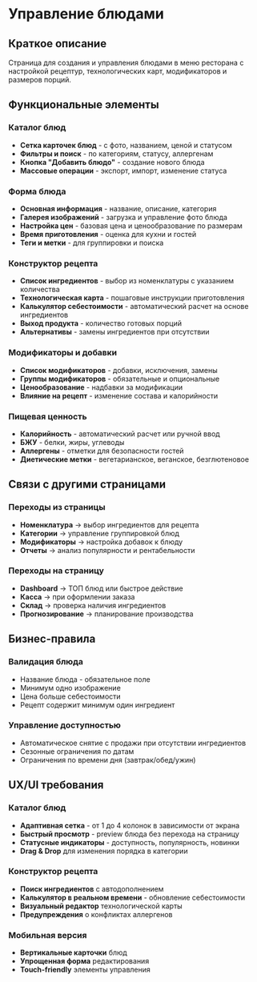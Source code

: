 # Управление блюдами

## Краткое описание

Страница для создания и управления блюдами в меню ресторана с настройкой рецептур, технологических карт, модификаторов и размеров порций.

## Функциональные элементы

### Каталог блюд

- **Сетка карточек блюд** - с фото, названием, ценой и статусом
- **Фильтры и поиск** - по категориям, статусу, аллергенам
- **Кнопка "Добавить блюдо"** - создание нового блюда
- **Массовые операции** - экспорт, импорт, изменение статуса

### Форма блюда

- **Основная информация** - название, описание, категория
- **Галерея изображений** - загрузка и управление фото блюда
- **Настройка цен** - базовая цена и ценообразование по размерам
- **Время приготовления** - оценка для кухни и гостей
- **Теги и метки** - для группировки и поиска

### Конструктор рецепта

- **Список ингредиентов** - выбор из номенклатуры с указанием количества
- **Технологическая карта** - пошаговые инструкции приготовления
- **Калькулятор себестоимости** - автоматический расчет на основе ингредиентов
- **Выход продукта** - количество готовых порций
- **Альтернативы** - замены ингредиентов при отсутствии

### Модификаторы и добавки

- **Список модификаторов** - добавки, исключения, замены
- **Группы модификаторов** - обязательные и опциональные
- **Ценообразование** - надбавки за модификации
- **Влияние на рецепт** - изменение состава и калорийности

### Пищевая ценность

- **Калорийность** - автоматический расчет или ручной ввод
- **БЖУ** - белки, жиры, углеводы
- **Аллергены** - отметки для безопасности гостей
- **Диетические метки** - вегетарианское, веганское, безглютеновое

## Связи с другими страницами

### Переходы из страницы

- **Номенклатура** → выбор ингредиентов для рецепта
- **Категории** → управление группировкой блюд
- **Модификаторы** → настройка добавок к блюду
- **Отчеты** → анализ популярности и рентабельности

### Переходы на страницу

- **Dashboard** → ТОП блюд или быстрое действие
- **Касса** → при оформлении заказа
- **Склад** → проверка наличия ингредиентов
- **Прогнозирование** → планирование производства

## Бизнес-правила

### Валидация блюда

- Название блюда - обязательное поле
- Минимум одно изображение
- Цена больше себестоимости
- Рецепт содержит минимум один ингредиент

### Управление доступностью

- Автоматическое снятие с продажи при отсутствии ингредиентов
- Сезонные ограничения по датам
- Ограничения по времени дня (завтрак/обед/ужин)

## UX/UI требования

### Каталог блюд

- **Адаптивная сетка** - от 1 до 4 колонок в зависимости от экрана
- **Быстрый просмотр** - preview блюда без перехода на страницу
- **Статусные индикаторы** - доступность, популярность, новинки
- **Drag & Drop** для изменения порядка в категории

### Конструктор рецепта

- **Поиск ингредиентов** с автодополнением
- **Калькулятор в реальном времени** - обновление себестоимости
- **Визуальный редактор** технологической карты
- **Предупреждения** о конфликтах аллергенов

### Мобильная версия

- **Вертикальные карточки** блюд
- **Упрощенная форма** редактирования
- **Touch-friendly** элементы управления

